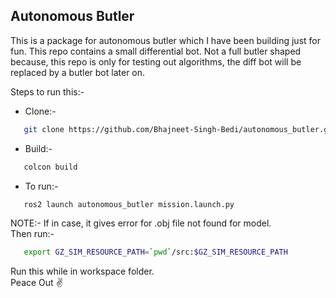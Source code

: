 ## Autonomous Butler 
This is a package for autonomous butler which I have been building just for fun.
This repo contains a small differential bot. Not a full butler shaped because, this repo is only for testing out algorithms, the diff bot will be replaced by a butler bot later on. 

Steps to run this:- 
 - Clone:- 
```bash
   git clone https://github.com/Bhajneet-Singh-Bedi/autonomous_butler.git src
```
 - Build:- 
```bash
   colcon build
```
 - To run:- 
```bash
   ros2 launch autonomous_butler mission.launch.py
```

NOTE:-
If in case, it gives error for .obj file not found for model.\
Then run:-
```bash
   export GZ_SIM_RESOURCE_PATH=`pwd`/src:$GZ_SIM_RESOURCE_PATH
```
Run this while in workspace folder.\
Peace Out ✌️